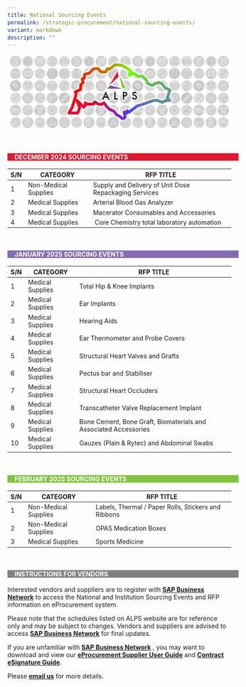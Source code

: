 ```yaml
---
title: National Sourcing Events
permalink: /strategic-procurement/national-sourcing-events/
variant: markdown
description: ""
---
```

![](/images/alps_sourcing_events_national_1920x640_clear.png)



<br>
<div style="background-color: #DC1931; padding-left: 1rem; width: 100%" class="section">
			<h4 style="color: white; font-weight: bold; text-align: left;">DECEMBER 2024 SOURCING  EVENTS</h4>
</div>



| S/N | CATEGORY | RFP TITLE	|
| -------- | -------- | -------- |
| 1 | Non-Medical Supplies | Supply and Delivery of Unit Dose Repackaging Services |
| 2 | Medical Supplies | Arterial Blood Gas Analyzer |
| 3 | Medical Supplies | Macerator Consumables and Accessories |
| 4 | Medical Supplies | &nbsp;Core Chemistry total laboratory automation |



<br>
<div style="background-color: #836DB1; padding-left: 1rem; width: 100%" class="section">
			<h4 style="color: white; font-weight: bold; text-align: left;">JANUARY 2025 SOURCING EVENTS</h4>
</div>



| S/N | CATEGORY | RFP TITLE |
| -------- | -------- | -------- |
| 1 | Medical Supplies | Total Hip &amp; Knee Implants |
| 2 | Medical Supplies | Ear Implants |
| 3 | Medical Supplies | Hearing Aids |
| 4 | Medical Supplies | Ear Thermometer and Probe Covers |
| 5 | Medical Supplies | Structural Heart Valves and Grafts |
| 6 | Medical Supplies | Pectus bar and Stabiliser |
| 7 | Medical Supplies | Structural Heart Occluders |
| 8 | Medical Supplies | Transcatheter Valve Replacement Implant |
| 9 | Medical Supplies | Bone Cement, Bone Graft, Biomaterials and Associated Accessories |
| 10 | Medical Supplies | Gauzes (Plain &amp; Rytec) and Abdominal Swabs |



<br>
<div style="background-color: #82C341; padding-left: 1rem; width: 100%" class="section">
			<h4 style="color: white; font-weight: bold; text-align: left;">FEBRUARY 2025 SOURCING EVENTS</h4>
</div>



| S/N | CATEGORY | RFP TITLE |
| -------- | -------- | -------- |
| 1 | Non-Medical Supplies | Labels, Thermal / Paper Rolls, Stickers and Ribbons |
| 2 | Non-Medical Supplies | OPAS Medication Boxes |
| 3 | Medical Supplies | Sports Medicine |



<br>
<div style="background-color: grey; padding-left: 1rem; width: 100%" class="section">
			<h4 style="color: white; font-weight: bold; text-align: left;">INSTRUCTIONS FOR VENDORS</h4>
</div>



Interested vendors and suppliers are to register with **[SAP Business Network](https://supplier.ariba.com/)** to access the National and Institution Sourcing Events and RFP information on eProcurement system.  

Please note that the schedules listed on ALPS website are for reference only and may be subject to changes. Vendors and suppliers are advised to access **[SAP Business Network](https://supplier.ariba.com/)** for final updates.

If you are unfamiliar with **[SAP Business Network](https://supplier.ariba.com/)** , you may want to download and view our **[eProcurement Supplier User Guide](https://for.sg/alps-eprocurement-supplier-user-guide)** and **[Contract eSignature Guide](/files/Sourcing%20Events/contract_esignature_guide_v1_2.pdf)**.

Please **[email us](mailto:alps_operations@alpshealthcare.com.sg)** for more details.